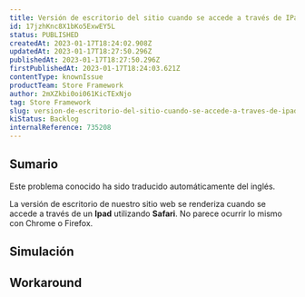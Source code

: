 ```yaml
---
title: Versión de escritorio del sitio cuando se accede a través de IPad en Safari
id: 17jzhKnc8X1bKo5ExwEY5L
status: PUBLISHED
createdAt: 2023-01-17T18:24:02.908Z
updatedAt: 2023-01-17T18:27:50.296Z
publishedAt: 2023-01-17T18:27:50.296Z
firstPublishedAt: 2023-01-17T18:24:03.621Z
contentType: knownIssue
productTeam: Store Framework
author: 2mXZkbi0oi061KicTExNjo
tag: Store Framework
slug: version-de-escritorio-del-sitio-cuando-se-accede-a-traves-de-ipad-en-safari
kiStatus: Backlog
internalReference: 735208
---
```


## Sumario

<div class="alert alert-info">
  <p>Este problema conocido ha sido traducido automáticamente del inglés.</p>
</div>



La versión de escritorio de nuestro sitio web se renderiza cuando se accede a través de un **Ipad** utilizando **Safari**. No parece ocurrir lo mismo con Chrome o Firefox.



## Simulación



## Workaround



